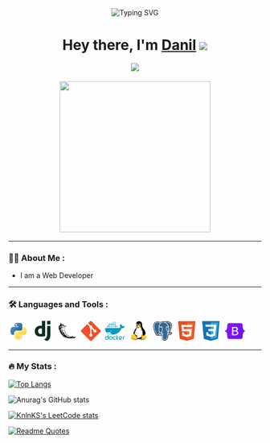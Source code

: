 
<div align="center">
    <img src="https://readme-typing-svg.herokuapp.com?font=Fira+Code&pause=3000&width=200&lines=Python+developer" alt="Typing SVG" />
</div>

<h1 align="center">Hey there, I'm 
    <a href="https://github.com/exceli" target="_blank">Danil</a>
    <img src="https://media.giphy.com/media/hvRJCLFzcasrR4ia7z/giphy.gif" width="30px"/>
</h1>

<div id='badges' align="center">
    <a href='https://t.me/excel_all'>
        <img src='https://img.shields.io/badge/Telegram-blue?logo=Telegram&logoColor=white'></img>
    </a>
</div>

<div align="center">
    <img src="https://komarev.com/ghpvc/?username=exceli&style=flat-square&color=blue" alt=""/>
</div>

<div align="center">
    <img src="https://media.giphy.com/media/MAcqfBGahLB7WYGeBZ/giphy.gif" width="300" height="300">
</div>

---
### :man_technologist: About Me :
- I am a Web Developer

---

### :hammer_and_wrench: Languages and Tools :
<div>
    <img src="https://github.com/devicons/devicon/blob/master/icons/python/python-original.svg" title="Python" alt="Python" width="40" height="40"/>&nbsp;
    <img src="https://github.com/devicons/devicon/blob/master/icons/django/django-plain.svg" title="Django" alt="Django" width="40" height="40"/>&nbsp;
    <img src="https://github.com/devicons/devicon/blob/master/icons/flask/flask-original.svg" title="Flask" alt="Flask" width="40" height="40"/>&nbsp;
    <img src="https://github.com/devicons/devicon/blob/master/icons/git/git-original.svg" title="GIT" alt="GIT" width="40" height="40"/>&nbsp;
    <img src="https://github.com/devicons/devicon/blob/master/icons/docker/docker-plain-wordmark.svg" title="Docker" alt="Docker" width="40" height="40"/>&nbsp;
    <img src="https://github.com/devicons/devicon/blob/master/icons/linux/linux-original.svg" title="Linux" alt="Linux" width="40" height="40"/>&nbsp;
    <img src="https://github.com/devicons/devicon/blob/master/icons/postgresql/postgresql-original.svg" title="PostgreSQL" alt="PostgreSQL" width="40" height="40"/>&nbsp;
    <img src="https://github.com/devicons/devicon/blob/master/icons/html5/html5-original.svg" title="HTML5" alt="HTML5" width="40" height="40"/>&nbsp;
    <img src="https://github.com/devicons/devicon/blob/master/icons/css3/css3-original.svg" title="CSS3" alt="CSS3" width="40" height="40"/>&nbsp;
    <img src="https://github.com/devicons/devicon/blob/master/icons/bootstrap/bootstrap-original.svg" title="Bootstrap" alt="Bootstrap" width="40" height="40"/>&nbsp;
</div>

---
### :fire: My Stats :

[![Top Langs](https://github-readme-stats.vercel.app/api/top-langs/?username=exceli&layout=compact&theme=gruvbox)](https://github.com/exceli/github-readme-stats)

![Anurag's GitHub stats](https://github-readme-stats.vercel.app/api?username=exceli&show_icons=true&theme=gruvbox)

[![KnlnKS's LeetCode stats](https://leetcode-stats-six.vercel.app/api?username=exceli&theme=dark)](https://github.com/exceli/leetcode-stats)

[![Readme Quotes](https://quotes-github-readme.vercel.app/api?type=horizontal&theme=gruvbox)](https://github.com/piyushsuthar/github-readme-quotes)
